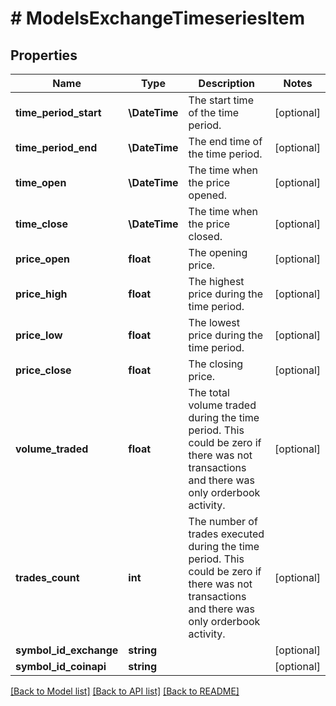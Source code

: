 # # ModelsExchangeTimeseriesItem

## Properties

Name | Type | Description | Notes
------------ | ------------- | ------------- | -------------
**time_period_start** | **\DateTime** | The start time of the time period. | [optional]
**time_period_end** | **\DateTime** | The end time of the time period. | [optional]
**time_open** | **\DateTime** | The time when the price opened. | [optional]
**time_close** | **\DateTime** | The time when the price closed. | [optional]
**price_open** | **float** | The opening price. | [optional]
**price_high** | **float** | The highest price during the time period. | [optional]
**price_low** | **float** | The lowest price during the time period. | [optional]
**price_close** | **float** | The closing price. | [optional]
**volume_traded** | **float** | The total volume traded during the time period. This could be zero if there was not transactions and there was only orderbook activity. | [optional]
**trades_count** | **int** | The number of trades executed during the time period. This could be zero if there was not transactions and there was only orderbook activity. | [optional]
**symbol_id_exchange** | **string** |  | [optional]
**symbol_id_coinapi** | **string** |  | [optional]

[[Back to Model list]](../../README.md#models) [[Back to API list]](../../README.md#endpoints) [[Back to README]](../../README.md)
